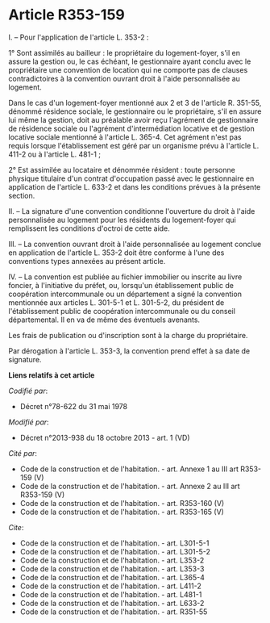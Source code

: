 # Article R353-159

I. – Pour l'application de l'article L. 353-2 :

1° Sont assimilés au bailleur : le propriétaire du logement-foyer, s'il en assure la gestion ou, le cas échéant, le
gestionnaire ayant conclu avec le propriétaire une convention de location qui ne comporte pas de clauses contradictoires à la
convention ouvrant droit à l'aide personnalisée au logement.

Dans le cas d'un logement-foyer mentionné aux 2 et 3 de l'article R. 351-55, dénommé résidence sociale, le gestionnaire ou le
propriétaire, s'il en assure lui même la gestion, doit au préalable avoir reçu l'agrément de gestionnaire de résidence
sociale ou l'agrément d'intermédiation locative et de gestion locative sociale mentionné à l'article L. 365-4. Cet agrément
n'est pas requis lorsque l'établissement est géré par un organisme prévu à l'article L. 411-2 ou à l'article L. 481-1 ;

2° Est assimilée au locataire et dénommée résident : toute personne physique titulaire d'un contrat d'occupation passé avec
le gestionnaire en application de l'article L. 633-2 et dans les conditions prévues à la présente section.

II. – La signature d'une convention conditionne l'ouverture du droit à l'aide personnalisée au logement pour les résidents du
logement-foyer qui remplissent les conditions d'octroi de cette aide.

III. – La convention ouvrant droit à l'aide personnalisée au logement conclue en application de l'article L. 353-2 doit être
conforme à l'une des conventions types annexées au présent article.

IV. – La convention est publiée au fichier immobilier ou inscrite au livre foncier, à l'initiative du préfet, ou, lorsqu'un
établissement public de coopération intercommunale ou un département a signé la convention mentionnée aux articles L. 301-5-1
et L. 301-5-2, du président de l'établissement public de coopération intercommunale ou du conseil départemental. Il en va de
même des éventuels avenants.

Les frais de publication ou d'inscription sont à la charge du propriétaire.

Par dérogation à l'article L. 353-3, la convention prend effet à sa date de signature.

**Liens relatifs à cet article**

_Codifié par_:

  - Décret n°78-622 du 31 mai 1978

_Modifié par_:

  - Décret n°2013-938 du 18 octobre 2013 - art. 1 (VD)

_Cité par_:

  - Code de la construction et de l'habitation. - art. Annexe 1 au III art R353-159 (V)
  - Code de la construction et de l'habitation. - art. Annexe 2 au III art R353-159 (V)
  - Code de la construction et de l'habitation. - art. R353-160 (V)
  - Code de la construction et de l'habitation. - art. R353-165 (V)

_Cite_:

  - Code de la construction et de l'habitation. - art. L301-5-1
  - Code de la construction et de l'habitation. - art. L301-5-2
  - Code de la construction et de l'habitation. - art. L353-2
  - Code de la construction et de l'habitation. - art. L353-3
  - Code de la construction et de l'habitation. - art. L365-4
  - Code de la construction et de l'habitation. - art. L411-2
  - Code de la construction et de l'habitation. - art. L481-1
  - Code de la construction et de l'habitation. - art. L633-2
  - Code de la construction et de l'habitation. - art. R351-55
